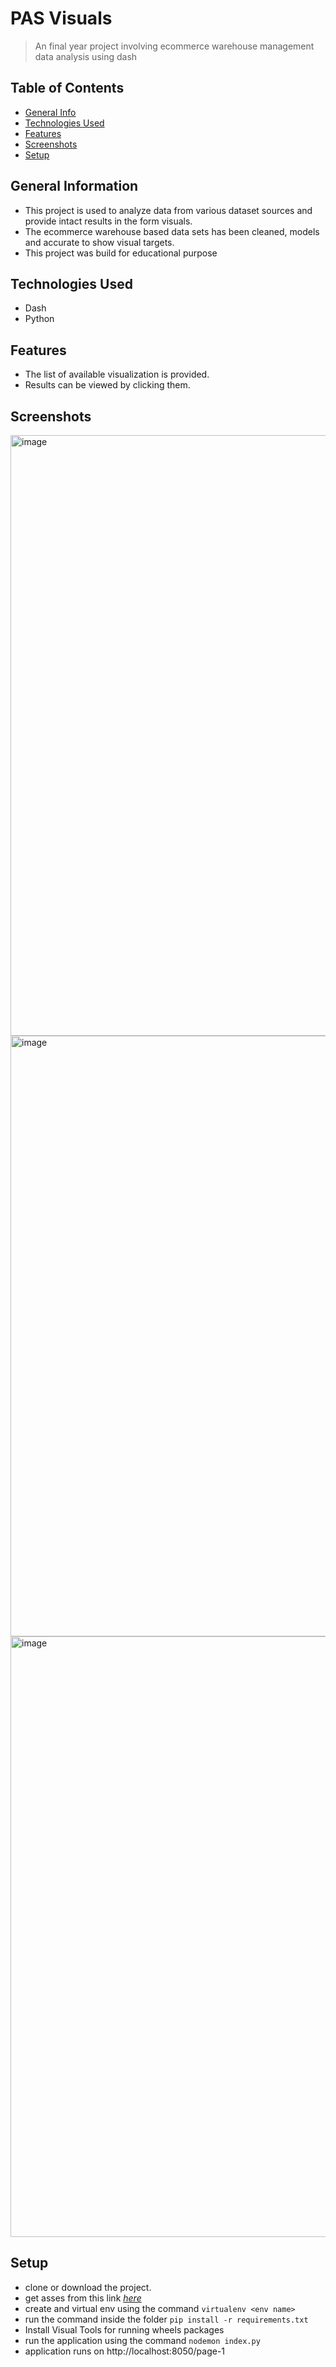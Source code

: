 
  
# PAS Visuals
> An final year project involving ecommerce warehouse management data analysis using dash 

## Table of Contents
* [General Info](#general-information)
* [Technologies Used](#technologies-used)
* [Features](#features)
* [Screenshots](#screenshots)
* [Setup](#setup)

## General Information
- This project is used to analyze data from various dataset sources and provide intact results in the form visuals.
- The ecommerce warehouse based data sets has been cleaned, models and accurate to show visual targets.
- This project was build for educational purpose

## Technologies Used
- Dash
- Python


## Features
- The list of available visualization is provided.
- Results can be viewed by clicking them.

## Screenshots
<img width="961" alt="image" src="https://user-images.githubusercontent.com/37586565/176550752-ea000dde-9d6c-47ba-b69a-67d9a9d4bbf0.png">
<img width="961" alt="image" src="https://user-images.githubusercontent.com/37586565/176550782-248bf7f5-9ef5-4c15-8bc8-955293d19f65.png">
<img width="961" alt="image" src="https://user-images.githubusercontent.com/37586565/176550819-e4861e63-92a3-4014-a2ee-c10cc5d14e78.png">



## Setup
- clone or download the project.
- get asses from this link [_here_]([https://pd-movie-wikipedia.netlify.app/](https://drive.google.com/drive/folders/1ibBNOxrqQNmz_f7SpdOcEwoIiKNsD5Pw?usp=sharing))
- create and virtual env using the command `virtualenv <env name>`
- run the command inside the folder `pip install -r requirements.txt`
- Install Visual Tools for running wheels packages
- run the application using the command `nodemon index.py`
- application runs on http://localhost:8050/page-1
